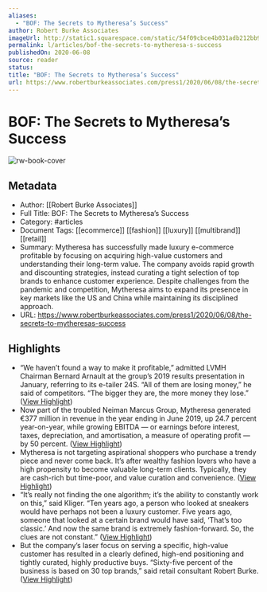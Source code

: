 ```yaml
---
aliases:
  - "BOF: The Secrets to Mytheresa’s Success"
author: Robert Burke Associates
imageUrl: http://static1.squarespace.com/static/54f09cbce4b031adb212bb9b/5693ef2704acd30d86736334/5ede44dedd8f8149be291c02/1592486618697/Screen+Shot+2020-06-08+at+10.11.45+AM.png?format=1500w
permalink: l/articles/bof-the-secrets-to-mytheresa-s-success
publishedOn: 2020-06-08
source: reader
status: 
title: "BOF: The Secrets to Mytheresa’s Success"
url: https://www.robertburkeassociates.com/press1/2020/06/08/the-secrets-to-mytheresas-success
---
```

# BOF: The Secrets to Mytheresa’s Success

![rw-book-cover](http://static1.squarespace.com/static/54f09cbce4b031adb212bb9b/5693ef2704acd30d86736334/5ede44dedd8f8149be291c02/1592486618697/Screen+Shot+2020-06-08+at+10.11.45+AM.png?format=1500w)

## Metadata

- Author: [[Robert Burke Associates]]
- Full Title: BOF: The Secrets to Mytheresa’s Success
- Category: #articles
- Document Tags: [[ecommerce]] [[fashion]] [[luxury]] [[multibrand]] [[retail]]
- Summary: Mytheresa has successfully made luxury e-commerce profitable by focusing on acquiring high-value customers and understanding their long-term value. The company avoids rapid growth and discounting strategies, instead curating a tight selection of top brands to enhance customer experience. Despite challenges from the pandemic and competition, Mytheresa aims to expand its presence in key markets like the US and China while maintaining its disciplined approach.
- URL: https://www.robertburkeassociates.com/press1/2020/06/08/the-secrets-to-mytheresas-success

## Highlights

- “We haven’t found a way to make it profitable,” admitted LVMH Chairman Bernard Arnault at the group’s 2019 results presentation in January, referring to its e-tailer 24S. “All of them are losing money,” he said of competitors. “The bigger they are, the more money they lose.” ([View Highlight](https://read.readwise.io/read/01jgk73tbgk2xa0s369tf8y10c))
- Now part of the troubled Neiman Marcus Group, Mytheresa generated €377 million in revenue in the year ending in June 2019, up 24.7 percent year-on-year, while growing EBITDA — or earnings before interest, taxes, depreciation, and amortisation, a measure of operating profit — by 50 percent. ([View Highlight](https://read.readwise.io/read/01jgk748zr2c7yy6g7s5ravrxc))
- Mytheresa is not targeting aspirational shoppers who purchase a trendy piece and never come back. It’s after wealthy fashion lovers who have a high propensity to become valuable long-term clients. Typically, they are cash-rich but time-poor, and value curation and convenience. ([View Highlight](https://read.readwise.io/read/01jgk76gvxx8yrwckfw3swk0x6))
- “It’s really not finding the one algorithm; it’s the ability to constantly work on this,” said Kliger. “Ten years ago, a person who looked at sneakers would have perhaps not been a luxury customer. Five years ago, someone that looked at a certain brand would have said, ‘That’s too classic.’ And now the same brand is extremely fashion-forward. So, the clues are not constant.” ([View Highlight](https://read.readwise.io/read/01jgk781000vacf5t9zwpkrbde))
- But the company’s laser focus on serving a specific, high-value customer has resulted in a clearly defined, high-end positioning and tightly curated, highly productive buys. “Sixty-five percent of the business is based on 30 top brands,” said retail consultant Robert Burke. ([View Highlight](https://read.readwise.io/read/01jgk796qegk9rm7phbcjzm50d))
